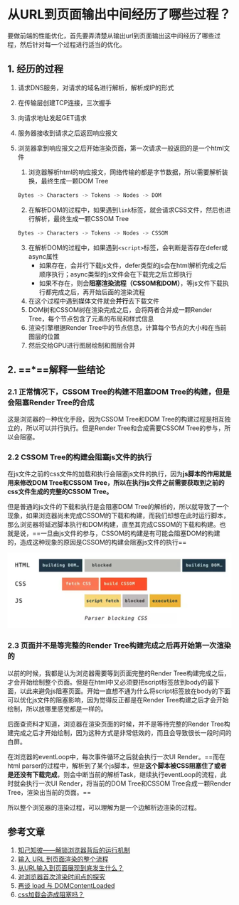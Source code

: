 # 从URL到页面输出中间经历了哪些过程？

要做前端的性能优化，首先要弄清楚从输出url到页面输出这中间经历了哪些过程，然后针对每一个过程进行适当的优化。

## 1. 经历的过程

1. 请求DNS服务，对请求的域名进行解析，解析成IP的形式

2. 在传输层创建TCP连接，三次握手

3. 向请求地址发起GET请求

4. 服务器接收到请求之后返回响应报文

5. 浏览器拿到响应报文之后开始渲染页面，第一次请求一般返回的是一个html文件

   1. 浏览器解析html的响应报文，网络传输的都是字节数据，所以需要解析装换，最终生成一颗DOM Tree

   ```js
   Bytes -> Characters -> Tokens -> Nodes -> DOM
   ```

   2. 在解析DOM的过程中，如果遇到`link`标签，就会请求CSS文件，然后也进行解析，最终生成一颗CSSOM Tree

   ```js
   Bytes -> Characters -> Tokens -> Nodes -> CSSOM
   ```

   3. 在解析DOM的过程中，如果遇到`<script>`标签，会判断是否存在defer或async属性
      - 如果存在，会并行下载js文件，defer类型的js会在html解析完成之后顺序执行；async类型的js文件会在下载完之后立即执行
      - 如果不存在，则会**阻塞渲染流程（CSSOM和DOM）**，等js文件下载执行都完成之后，再开始后面的渲染流程
   4. 在这个过程中遇到媒体文件就会**并行**去下载文件
   5. DOM树和CSSOM树在渲染完成之后，会将两者合并成一颗Render Tree，每个节点包含了元素的布局和样式信息
   6. 渲染引擎根据Render Tree中的节点信息，计算每个节点的大小和在当前图层的位置
   7. 然后交给GPU进行图层绘制和图层合并



## 2. ==*==解释一些结论

### 2.1 正常情况下，CSSOM Tree的构建不阻塞DOM Tree的构建，但是会阻塞Render Tree的合成

这是浏览器的一种优化手段，因为CSSOM Tree和DOM Tree的构建过程是相互独立的，所以可以并行执行。但是Render Tree和合成需要CSSOM Tree的参与，所以会阻塞。

### 2.2 CSSOM Tree的构建会阻塞js文件的执行

在js文件之前的css文件的加载和执行会阻塞js文件的执行，因为**js脚本的作用就是用来修改DOM Tree和CSSOM Tree，所以在执行js文件之前需要获取到之前的css文件生成的完整的CSSOM Tree。**

但是普通的js文件的下载和执行是会阻塞DOM Tree的解析的，所以就导致了一个现象，如果浏览器尚未完成CSSOM的下载和构建，而我们却想在此时运行脚本，那么浏览器将延迟脚本执行和DOM构建，直至其完成CSSOM的下载和构建。也就是说，==一旦由js文件的参与，CSSOM的构建是有可能会阻塞DOM的构建的，造成这种现象的原因是CSSOM的构建会阻塞js文件的执行==

<img src="./images/process01.jpg" alt="process01" style="zoom:50%;" />

### 2.3 页面并不是等完整的Render Tree构建完成之后再开始第一次渲染的

以前的时候，我都是认为浏览器需要等到页面完整的Render Tree构建完成之后，才会开始绘制整个页面。但是在html中又必须要把script标签放到body的最下面，以此来避免js阻塞页面。开始一直想不通为什么将script标签放在body的下面可以优化js文件的阻塞影响，因为觉得反正都是在Render Tree构建之后才会开始绘制，所以放哪里感觉都是一样的。

后面查资料才知道，浏览器在渲染页面的时候，并不是等待完整的Render Tree构建完成之后才开始绘制，因为这种方式是非常低效的，而且会导致很长一段时间的白屏。

在浏览器的eventLoop中，每次事件循环之后就会执行一次UI Render。==而在html parser的过程中，解析到了某个js脚本，但是**这个脚本被CSS阻塞住了或者是还没有下载完成**，则会中断当前的解析Task，继续执行eventLoop的流程，此时就会执行一次UI Render，将当前的DOM Tree和CSSOM Tree合成一颗Render Tree，渲染出当前的页面。==

所以整个浏览器的渲染过程，可以理解为是一个边解析边渲染的过程。



## 参考文章

1. [知己知彼——解锁浏览器背后的运行机制](https://juejin.im/book/5b936540f265da0a9624b04b/section/5bac3a4df265da0aa81c043c)
2. [输入 URL 到页面渲染的整个流程](https://juejin.im/book/5bdc715fe51d454e755f75ef/section/5bdc73e05188251719353031)
3. [从URL输入到页面展现到底发生什么？](https://juejin.im/post/5c7646f26fb9a049fd108380#heading-12)
4. [对浏览器首次渲染时间点的探究](https://juejin.im/post/5cbfc852f265da035378df3d)
5. [再谈 load 与 DOMContentLoaded](https://juejin.im/post/5b2a508ae51d4558de5bd5d1)
6. [css加载会造成阻塞吗？](https://juejin.im/post/5b88ddca6fb9a019c7717096)

